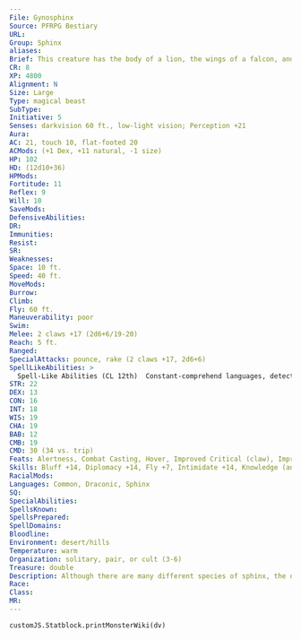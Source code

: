 ```yaml
---
File: Gynosphinx
Source: PFRPG Bestiary
URL: 
Group: Sphinx
aliases: 
Brief: This creature has the body of a lion, the wings of a falcon, and the head and torso of a beautiful human woman.
CR: 8
XP: 4800
Alignment: N
Size: Large
Type: magical beast
SubType: 
Initiative: 5
Senses: darkvision 60 ft., low-light vision; Perception +21
Aura: 
AC: 21, touch 10, flat-footed 20
ACMods: (+1 Dex, +11 natural, -1 size)
HP: 102
HD: (12d10+36)
HPMods: 
Fortitude: 11
Reflex: 9
Will: 10
SaveMods: 
DefensiveAbilities: 
DR: 
Immunities: 
Resist: 
SR: 
Weaknesses: 
Space: 10 ft.
Speed: 40 ft.
MoveMods: 
Burrow: 
Climb: 
Fly: 60 ft.
Maneuverability: poor
Swim: 
Melee: 2 claws +17 (2d6+6/19-20)
Reach: 5 ft.
Ranged: 
SpecialAttacks: pounce, rake (2 claws +17, 2d6+6)
SpellLikeAbilities: >
  Spell-Like Abilities (CL 12th)  Constant-comprehend languages, detect magic, read magic, see invisibility  3/day-clairaudience/clairvoyance  1/day-dispel magic, locate object, remove curse, legend lore  1/week-any one of the following: symbol of fear (DC 20), symbol of pain (DC 19), symbol of persuasion (DC 20), symbol of sleep (DC 19), symbol of stunning (DC 21); all symbols last for 1 week maximum
STR: 22
DEX: 13
CON: 16
INT: 18
WIS: 19
CHA: 19
BAB: 12
CMB: 19
CMD: 30 (34 vs. trip)
Feats: Alertness, Combat Casting, Hover, Improved Critical (claw), Improved Initiative, Iron Will
Skills: Bluff +14, Diplomacy +14, Fly +7, Intimidate +14, Knowledge (any two) +6, Perception +21, Sense Motive +19, Spellcraft +12
RacialMods: 
Languages: Common, Draconic, Sphinx
SQ: 
SpecialAbilities: 
SpellsKnown: 
SpellsPrepared: 
SpellDomains: 
Bloodline: 
Environment: desert/hills
Temperature: warm
Organization: solitary, pair, or cult (3-6)
Treasure: double
Description: Although there are many different species of sphinx, the one certain scholars refer to as the "gynosphinx" (a name many sphinxes find insulting) is a wise and majestic creature that is nevertheless terrifying when angered. Less moralistic than their male counterparts (the "androsphinx"-a different creature entirely than the sphinx presented here), sphinxes are careful and methodical in their decision-making, and pride themselves on their cold logic and impartiality.  They have little patience for the lesser sphinx variants, seeing them as little better than animals. Sphinxes love riddles and complicated dilemmas, and treasure strange facts and arcane trivia far more than gold or gems While not great scholars in any traditional sense, sphinxes' great appreciation of puzzles leads them to research shallowly in a wide variety of subjects, and they can often be invaluable sources of information, especially when making use of their magical abilities. They are usually happy to barter with other races, and regularly trade material goods for information or new and interesting quandaries. They make excellent guardians for temples, tombs, and other important locations, so long as they are kept adequately entertained. Sphinxes place great value on politeness, but can be dangerously temperamental-while they may decide to share their latest riddles with travelers out of altruism, they think little of devouring those who don't give their dilemmas adequate attention or provide useful insight.  Sphinxes are typically 10 feet long and about 800 pounds. While their wings are capable of holding them aloft for long periods of time, they are poor fliers, and prefer to land before engaging foes, lashing out with their powerful claws. Though fiercely territorial, they tend to give intruders plenty of warning before attacking.
Race: 
Class: 
MR: 
---
```

```dataviewjs
customJS.Statblock.printMonsterWiki(dv)
```
